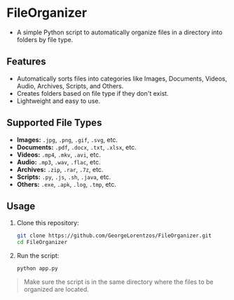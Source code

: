 # FileOrganizer

- A simple Python script to automatically organize files in a directory into folders by file type.

## Features

- Automatically sorts files into categories like Images, Documents, Videos, Audio, Archives, Scripts, and Others.
- Creates folders based on file type if they don't exist.
- Lightweight and easy to use.

## Supported File Types

- **Images:** `.jpg`, `.png`, `.gif`, `.svg`, etc.
- **Documents:** `.pdf`, `.docx`, `.txt`, `.xlsx`, etc.
- **Videos:** `.mp4`, `.mkv`, `.avi`, etc.
- **Audio:** `.mp3`, `.wav`, `.flac`, etc.
- **Archives:** `.zip`, `.rar`, `.7z`, etc.
- **Scripts:** `.py`, `.js`, `.sh`, `.java`, etc.
- **Others:** `.exe`, `.apk`, `.log`, `.tmp`, etc.

## Usage

1. Clone this repository:
    ```bash
    git clone https://github.com/GeorgeLorentzos/FileOrganizer.git
    cd FileOrganizer
    ```

2. Run the script:
    ```bash
    python app.py
    ```
    
> Make sure the script is in the same directory where the files to be organized are located.
